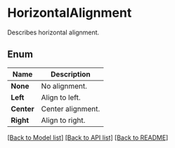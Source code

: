 ﻿
# HorizontalAlignment
Describes horizontal alignment.

## Enum
 Name | Description
------------ | ------------
**None** | No alignment.
**Left** | Align to left.
**Center** | Center alignment.
**Right** | Align to right.


[[Back to Model list]](../README.md#documentation-for-models) [[Back to API list]](../README.md#documentation-for-api-endpoints) [[Back to README]](../README.md)


